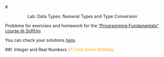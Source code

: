 #<p align="center"> Lab: Data Types: Numeral Types and Type Conversion <p>

Problems for exercises and homework for the [“Programming Fundamentals” course @ SoftUni](https://softuni.bg/courses/programming-fundamentals).

You can check your solutions [here](https://judge.softuni.bg/Contests/171/Data-Types-and-Variables-Lab).

##I.	Integer and Real Numbers
<span style="color:orange;">01.Time Since Birthday </span>

